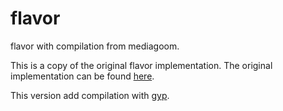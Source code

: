 # flavor
flavor with compilation from mediagoom.

This is a copy of the original flavor implementation. The original implementation can be found [here](http://flavor.sourceforge.net/).

This version add compilation with [gyp](https://gyp.gsrc.io/).
